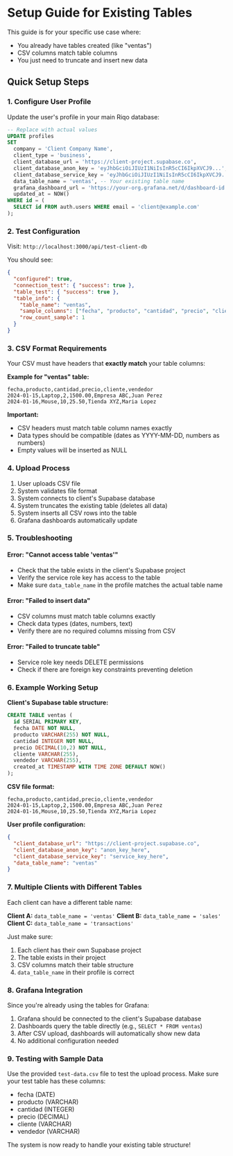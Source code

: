 # Setup Guide for Existing Tables

This guide is for your specific use case where:
- You already have tables created (like "ventas")
- CSV columns match table columns
- You just need to truncate and insert new data

## Quick Setup Steps

### 1. Configure User Profile

Update the user's profile in your main Riqo database:

```sql
-- Replace with actual values
UPDATE profiles 
SET 
  company = 'Client Company Name',
  client_type = 'business',
  client_database_url = 'https://client-project.supabase.co',
  client_database_anon_key = 'eyJhbGciOiJIUzI1NiIsInR5cCI6IkpXVCJ9...',
  client_database_service_key = 'eyJhbGciOiJIUzI1NiIsInR5cCI6IkpXVCJ9...',
  data_table_name = 'ventas', -- Your existing table name
  grafana_dashboard_url = 'https://your-org.grafana.net/d/dashboard-id',
  updated_at = NOW()
WHERE id = (
  SELECT id FROM auth.users WHERE email = 'client@example.com'
);
```

### 2. Test Configuration

Visit: `http://localhost:3000/api/test-client-db`

You should see:
```json
{
  "configured": true,
  "connection_test": { "success": true },
  "table_test": { "success": true },
  "table_info": {
    "table_name": "ventas",
    "sample_columns": ["fecha", "producto", "cantidad", "precio", "cliente", "vendedor"],
    "row_count_sample": 1
  }
}
```

### 3. CSV Format Requirements

Your CSV must have headers that **exactly match** your table columns:

**Example for "ventas" table:**
```csv
fecha,producto,cantidad,precio,cliente,vendedor
2024-01-15,Laptop,2,1500.00,Empresa ABC,Juan Perez
2024-01-16,Mouse,10,25.50,Tienda XYZ,Maria Lopez
```

**Important:**
- CSV headers must match table column names exactly
- Data types should be compatible (dates as YYYY-MM-DD, numbers as numbers)
- Empty values will be inserted as NULL

### 4. Upload Process

1. User uploads CSV file
2. System validates file format
3. System connects to client's Supabase database
4. System truncates the existing table (deletes all data)
5. System inserts all CSV rows into the table
6. Grafana dashboards automatically update

### 5. Troubleshooting

#### Error: "Cannot access table 'ventas'"
- Check that the table exists in the client's Supabase project
- Verify the service role key has access to the table
- Make sure `data_table_name` in the profile matches the actual table name

#### Error: "Failed to insert data"
- CSV columns must match table columns exactly
- Check data types (dates, numbers, text)
- Verify there are no required columns missing from CSV

#### Error: "Failed to truncate table"
- Service role key needs DELETE permissions
- Check if there are foreign key constraints preventing deletion

### 6. Example Working Setup

**Client's Supabase table structure:**
```sql
CREATE TABLE ventas (
  id SERIAL PRIMARY KEY,
  fecha DATE NOT NULL,
  producto VARCHAR(255) NOT NULL,
  cantidad INTEGER NOT NULL,
  precio DECIMAL(10,2) NOT NULL,
  cliente VARCHAR(255),
  vendedor VARCHAR(255),
  created_at TIMESTAMP WITH TIME ZONE DEFAULT NOW()
);
```

**CSV file format:**
```csv
fecha,producto,cantidad,precio,cliente,vendedor
2024-01-15,Laptop,2,1500.00,Empresa ABC,Juan Perez
2024-01-16,Mouse,10,25.50,Tienda XYZ,Maria Lopez
```

**User profile configuration:**
```json
{
  "client_database_url": "https://client-project.supabase.co",
  "client_database_anon_key": "anon_key_here",
  "client_database_service_key": "service_key_here",
  "data_table_name": "ventas"
}
```

### 7. Multiple Clients with Different Tables

Each client can have a different table name:

**Client A:** `data_table_name = 'ventas'`
**Client B:** `data_table_name = 'sales'`
**Client C:** `data_table_name = 'transactions'`

Just make sure:
1. Each client has their own Supabase project
2. The table exists in their project
3. CSV columns match their table structure
4. `data_table_name` in their profile is correct

### 8. Grafana Integration

Since you're already using the tables for Grafana:
1. Grafana should be connected to the client's Supabase database
2. Dashboards query the table directly (e.g., `SELECT * FROM ventas`)
3. After CSV upload, dashboards will automatically show new data
4. No additional configuration needed

### 9. Testing with Sample Data

Use the provided `test-data.csv` file to test the upload process. Make sure your test table has these columns:
- fecha (DATE)
- producto (VARCHAR)
- cantidad (INTEGER)
- precio (DECIMAL)
- cliente (VARCHAR)
- vendedor (VARCHAR)

The system is now ready to handle your existing table structure!
